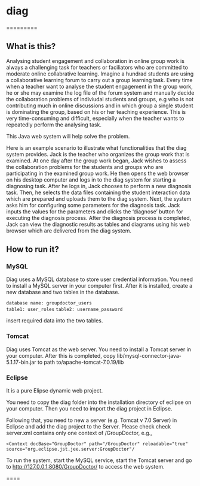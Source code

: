 # **diag**
=========

## What is this?

Analysing student engagement and collaboration in online group work is always a challenging task for teachers or faciliators who are committed to moderate online collabrative learning. Imagine a hundrad students are using a collaborative learning forum to carry out a group learning task. Every time when a teacher want to analyse the student engagement in the group work, he or she may examine the log file of the forum system and manually decide the collaboration problems of indiviudal students and groups, e.g who is not contributing much in online discussions and in which group a single student is dominating the group, based on his or her teaching experience. This is very time-consuming and difficult, especially when the teacher wants to repeatedly perform the analysing task.

This Java web system will help solve the problem.

Here is an example scenario to illustrate what functionalities that the 
diag system provides. Jack is the teacher who organizes the group work that is examined. At one day after the group work began, Jack wishes to
assess the collaboration problems for the students and groups who are participating in the examined group work. He then opens the web browser on his desktop computer and logs in to the diag system for starting a diagnosing task. After he logs in, Jack chooses to perform a new diagnosis task. Then, he selects the data files containing the student interaction data which are prepared and uploads them to the diag system. Next, the system asks him for configuring some parameters for the diagnosis task. Jack inputs the values for the parameters and clicks the ‘diagnose’ button for executing the diagnosis process. After the diagnosis process is completed, Jack can view the diagnostic results as tables and diagrams using his web browser which are delivered from the diag system.

## How to run it?

### MySQL

Diag uses a MySQL database to store user credential information. You need to install a MySQL server in your computer first. After it is installed, create a new database and two tables in the database.

`database name: groupdoctor_users`	
`table1: user_roles`
`table2: username_password`

insert required data into the two tables.

### Tomcat

Diag uses Tomcat as the web server. You need to install a Tomcat server in your computer. After this is completed, copy lib/mysql-connector-java-5.1.17-bin.jar to path to/apache-tomcat-7.0.19/lib

### Eclipse

It is a pure Elipse dynamic web project.

You need to copy the diag folder into the installation directory of eclipse on your computer. Then you need to import the diag project in Eclipse. 

Following that, you need to new a server (e.g. Tomcat v 7.0 Server) in Eclipse and add the diag project to the Server. Please check check server.xml contains only one context of /GroupDoctor, e.g.,

`<Context docBase="GroupDoctor" path="/GroupDoctor" reloadable="true" source="org.eclipse.jst.jee.server:GroupDoctor"/ `


To run the system, start the MySQL service, start the Tomcat server and go to http://127.0.0.1:8080/GroupDoctor/ to access the web system.

====
